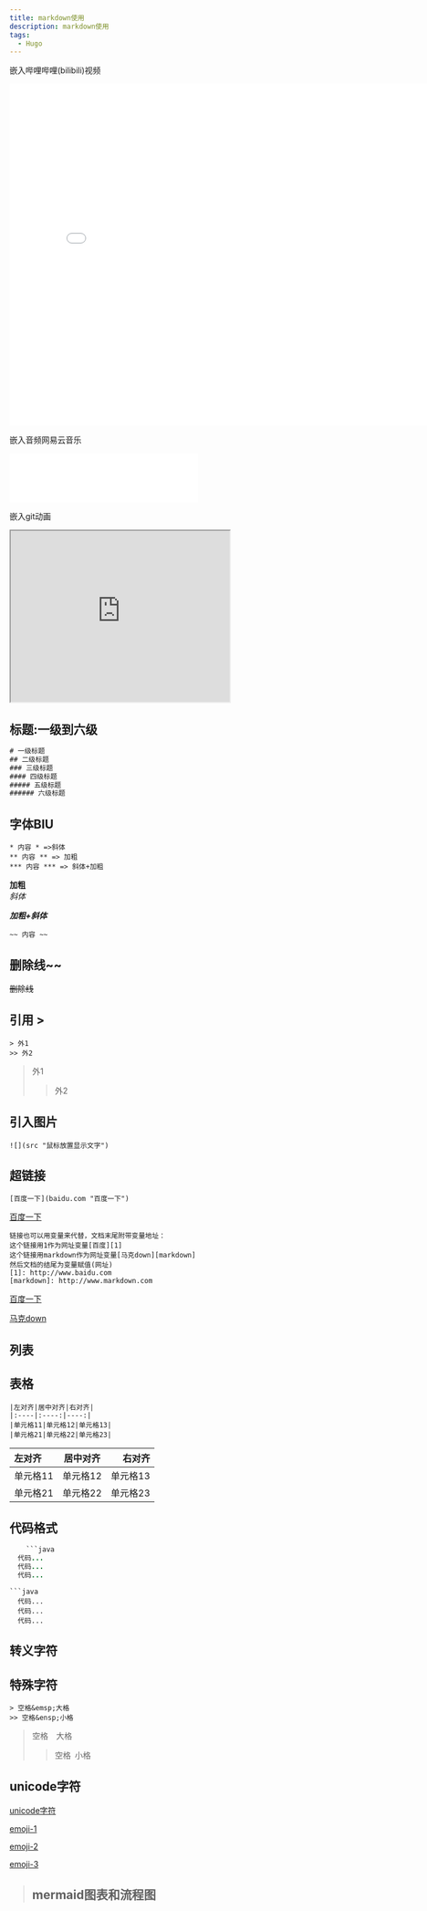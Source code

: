 ```yaml
---
title: markdown使用
description: markdown使用
tags:
  - Hugo
---
```



嵌入哔哩哔哩(bilibili)视频
<iframe src=//player.bilibili.com/player.html?aid=757154348&bvid=BV1764y1D7fD&cid=412008128&page=1" scrolling="no" width="800px" height="600px" border="0" frameborder="no" framespacing="0" allowfullscreen="true"> </iframe>


嵌入音频网易云音乐
<iframe frameborder="no" border="0" marginwidth="0" marginheight="0" width=330 height=86 src="//music.163.com/outchain/player?type=2&id=34341360&auto=1&height=66"></iframe>

嵌入git动画
<iframe height="300px" width="384px" src="https://gimg2.baidu.com/image_search/src=http%3A%2F%2Fhbimg.b0.upaiyun.com%2Fe5786bd18a92e6ecca4b875bfffc02721ebbc880219b3-nFEHjt_fw658&refer=http%3A%2F%2Fhbimg.b0.upaiyun.com&app=2002&size=f9999,10000&q=a80&n=0&g=0n&fmt=auto?sec=1662857792&t=39e81bd6e21c024191f14598d9c9d6ef"></iframe>


## 标题:一级到六级

```html
# 一级标题
## 二级标题
### 三级标题
#### 四级标题
##### 五级标题
###### 六级标题
```
## 字体BIU
```
* 内容 * =>斜体
** 内容 ** => 加粗
*** 内容 *** => 斜体+加粗

```
**加粗**  
*斜体*  

***加粗+斜体***  
```
~~ 内容 ~~
```
## 删除线~~
~~删除线~~

## 引用 >
```
> 外1
>> 外2

```
> 外1
> > 外2

## 引入图片
```
![](src "鼠标放置显示文字")
```


## 超链接

```
[百度一下](baidu.com "百度一下")
```

[百度一下](http://www.baidu.com "百度一下")

```
链接也可以用变量来代替，文档末尾附带变量地址：
这个链接用1作为网址变量[百度][1]
这个链接用markdown作为网址变量[马克down][markdown]
然后文档的结尾为变量赋值(网址)
[1]: http://www.baidu.com
[markdown]: http://www.markdown.com
```
[百度一下][1]

[马克down][markdown]


[1]: http://www.baidu.com

[markdown]: http://www.markdown.com

## 列表

## 表格

```
|左对齐|居中对齐|右对齐|
|:----|:----:|----:|
|单元格11|单元格12|单元格13|
|单元格21|单元格22|单元格23|
```

|左对齐|居中对齐|右对齐|
|:----|:----:|----:|
|单元格11|单元格12|单元格13|
|单元格21|单元格22|单元格23|

## 代码格式

```java
    ```java
  代码...
  代码...
  代码...
```
```
​```java
  代码...
  代码...
  代码...
```

## 转义字符

## 特殊字符
```
> 空格&emsp;大格
>> 空格&ensp;小格
```

> 空格&emsp;大格
>
> > 空格&ensp;小格

## unicode字符

[unicode字符](https://unicode-table.com/cn/ "特殊字符")

[emoji-1](https://emojixd.com/ "emo")

[emoji-2](https://www.emojidaquan.com/ "emo")

[emoji-3](http://fuhao.tuwenla.com/m/emoji.html  "emo")


> ## mermaid图表和流程图
